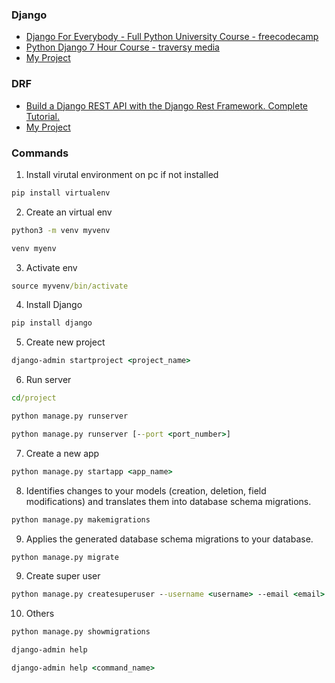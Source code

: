 ### Django
* [Django For Everybody - Full Python University Course - freecodecamp](https://www.youtube.com/watch?v=o0XbHvKxw7Y)
* [Python Django 7 Hour Course - traversy media](https://www.youtube.com/watch?v=PtQiiknWUcI)
* [My Project](https://github.com/AlFahimBinFaruk/Djanog_CRUD_Auth_MVT)
### DRF
* [Build a Django REST API with the Django Rest Framework. Complete Tutorial.](https://www.youtube.com/watch?v=c708Nf0cHrs)
* [My Project](https://github.com/AlFahimBinFaruk/DRF_Tutorial)

### Commands

1. Install virutal environment on pc if not installed
```cmd
pip install virtualenv
```

2. Create an virtual env
```cmd
python3 -m venv myvenv

venv myenv
```

3. Activate env
```cmd
source myvenv/bin/activate
```

4. Install Django
```cmd
pip install django
```

5. Create new project
```cmd
django-admin startproject <project_name>
```

6. Run server
```cmd
cd/project

python manage.py runserver

python manage.py runserver [--port <port_number>]
```

7. Create a new app
```cmd
python manage.py startapp <app_name>
```

8. Identifies changes to your models (creation, deletion, field modifications) and translates them into database schema migrations.
```cmd
python manage.py makemigrations
```

9. Applies the generated database schema migrations to your database.
```cmd
python manage.py migrate
```

9. Create super user
```cmd
python manage.py createsuperuser --username <username> --email <email>
```

10. Others
```cmd
python manage.py showmigrations

django-admin help

django-admin help <command_name>

```













